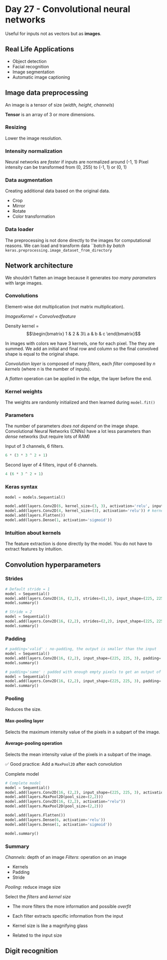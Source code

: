 <!-- markdownlint-configure-file { "MD024": { "siblings_only": true } } -->

# Day 27 - Convolutional neural networks

Useful for inputs not as vectors but as **images**.

## Real Life Applications

- Object detection
- Facial recognition
- Image segmentation
- Automatic image captioning

## Image data preprocessing

An image is a tensor of size (_width_, _height_, _channels_)

**Tensor** is an array of 3 or more dimensions.

### Resizing

Lower the image resolution.

### Intensity normalization

Neural networks are _faster_ if inputs are normalized around (-1, 1)
Pixel intensity can be transformed from (0, 255) to (-1, 1) or (0, 1)

### Data augmentation

Creating additional data based on the original data.

- Crop
- Mirror
- Rotate
- Color transformation

### Data loader

The preprocessing is not done directly to the images for computational reasons.
We can load and transform data _``batch by batch_
`keras.preprocessing.image_dataset_from_directory`

## Network architecture

We shouldn't flatten an image because it generates _too many parameters_ with large images.

### Convolutions

Element-wise dot multiplication (not matrix multiplication).

$Image x Kernel = Convolved feature$

Density kernel = $$\begin{bmatrix}
1 & 2 & 3\\
a & b & c
\end{bmatrix}$$

In images with colors we have 3 kernels, one for each pixel. The they are summed.
We add an initial and final row and column so the final convolved shape is equal to the original shape.

_Convolution layer_ is composed of many _filters_, each _filter_ composed by _$n$ kernels_ (where _$n$_ is the number of inputs).

A _flatten_ operation can be applied in the edge, the layer before the end.

### Kernel weights

The weights are randomly initialized and then learned during `model.fit()`

### Parameters

The number of parameters _does not depend_ on the image shape.
Convolutional Neural Networks (CNNs) have a lot less parameters than _dense_ networks (but require lots of RAM)

Input of 3 channels, 6 filters.

```py
6 * (3 * 3 ^ 2 + 1)
```

Second layer of 4 filters, input of 6 channels.

```py
4 (6 * 3 ^ 2 + 1)
```

### Keras syntax

```python
model = models.Sequential()

model.add(layers.Conv2D(6, kernel_size=(3, 3), activation='relu', input_shape=(225, 225, 3)))
model.add(layers.Conv2D(4, kernel_size=(3), activation='relu')) # kernel_size = 3 <==> (3, 3)
model.add(layers.Flatten())
model.add(layers.Dense(1, activation='sigmoid'))
```

### Intuition about kernels

The feature extraction is done directly by the model. You do not have to extract features by intuition.

## Convolution hyperparameters

### Strides

```python
# Default stride = 1
model = Sequential()
model.add(layers.Conv2D(16, (2,2), strides=(1,1), input_shape=(225, 225, 3), activation="relu"))
model.summary()

# Stride = 2
model = Sequential()
model.add(layers.Conv2D(16, (2,2), strides=(2,2), input_shape=(225, 225, 3), activation="relu"))
model.summary()
```

### Padding

```python
# padding='valid' : no-padding, the output is smaller than the input
model = Sequential()
model.add(layers.Conv2D(16, (2,2), input_shape=(225, 225, 3), padding='valid', activation="relu"))
model.summary()

# padding='same' : padded with enough empty pixels to get an output of the same size as the input
model = Sequential()
model.add(layers.Conv2D(16, (2,2), input_shape=(225, 225, 3), padding='same', activation="relu"))
model.summary()
```

### Pooling

Reduces the size.

#### Max-pooling layer

Selects the maximum intensity value of the pixels in a subpart of the image.

#### Average-pooling operation

Selects the mean intensity value of the pixels in a subpart of the image.

✅ Good practice: Add a `MaxPool2D` after each convolution

Complete model

```python
# Complete model
model = Sequential()
model.add(layers.Conv2D(16, (2,2), input_shape=(225, 225, 3), activation="relu"))
model.add(layers.MaxPool2D(pool_size=(2,2)))
model.add(layers.Conv2D(16, (2,2), activation="relu"))
model.add(layers.MaxPool2D(pool_size=(2,2)))

model.add(layers.Flatten())
model.add(layers.Dense(6, activation='relu'))
model.add(layers.Dense(1, activation='sigmoid'))

model.summary()
```

### Summary

_Channels_: depth of an image
_Filters_: operation on an image

- Kernels
- Padding
- Stride

_Pooling_: reduce image size

Select the _filters_ and _kernel size_

- The more filters the more information and possible _overfit_
- Each filter extracts specific information from the input

- Kernel size is like a magnifying glass
- Related to the input size

## Digit recognition
